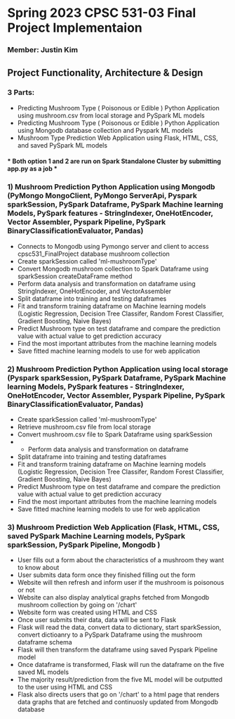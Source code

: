 # Spring 2023 CPSC 531-03 Final Project Implementaion
### Member: Justin Kim


## Project Functionality, Architecture & Design
### 3 Parts:
   - Predicting Mushroom Type ( Poisonous or Edible ) Python Application using mushroom.csv from local storage and PySpark ML models
   - Predicting Mushroom Type ( Poisonous or Edible ) Python Application using Mongodb database collection and Pyspark ML models
   - Mushroom Type Prediction Web Application using Flask, HTML, CSS, and saved PySpark ML models

#### * Both option 1 and 2 are run on Spark Standalone Cluster by submitting app.py as a job *

### 1) Mushroom Prediction Python Application using Mongodb (PyMongo MongoClient, PyMongo ServerApi, Pyspark sparkSession, PySpark Dataframe, PySpark Machine learning Models, PySpark features - StringIndexer, OneHotEncoder, Vector Assembler, Pyspark Pipeline, PySpark BinaryClassificationEvaluator, Pandas)
   - Connects to Mongodb using Pymongo server and client to access cpsc531_FinalProject database mushroom collection
   - Create sparkSession called 'ml-mushroomType'
   - Convert Mongodb mushroom collection to Spark Dataframe using sparkSession createDataFrame method
   - Perform data analysis and transformation on dataframe using StringIndexer, OneHotEncoder, and VectorAssembler
   - Split dataframe into training and testing dataframes
   - Fit and transform training dataframe on Machine learning models (Logistic Regression, Decision Tree Classifer, Random Forest Classifier, Gradient Boosting, Naive Bayes)
   - Predict Mushroom type on test dataframe and compare the prediction value with actual value to get prediction accuracy
   - Find the most important attributes from the machine learning models
   - Save fitted machine learning models to use for web application


### 2) Mushroom Prediction Python Application using local storage (Pyspark sparkSession, PySpark Dataframe, PySpark Machine learning Models, PySpark features - StringIndexer, OneHotEncoder, Vector Assembler, Pyspark Pipeline, PySpark BinaryClassificationEvaluator, Pandas)
   - Create sparkSession called 'ml-mushroomType'
   - Retrieve mushroom.csv file from local storage
   - Convert mushroom.csv file to Spark Dataframe using sparkSession
   - - Perform data analysis and transformation on dataframe
   - Split dataframe into training and testing dataframes
   - Fit and transform training dataframe on Machine learning models (Logistic Regression, Decision Tree Classifer, Random Forest Classifier, Gradient Boosting, Naive Bayes)
   - Predict Mushroom type on test dataframe and compare the prediction value with actual value to get prediction accuracy
   - Find the most important attributes from the machine learning models
   - Save fitted machine learning models to use for web application


### 3) Mushroom Prediction Web Application (Flask, HTML, CSS, saved PySpark Machine Learning models, PySpark sparkSession, PySpark Pipeline, Mongodb )
   - User fills out a form about the characteristics of a mushroom they want to know about
   - User submits data form once they finished filling out the form
   - Website will then refresh and inform user if the mushroom is poisonous or not
   - Website can also display analytical graphs fetched from Mongodb mushroom collection by going on '/chart' 
   - Website form was created using HTML and CSS
   - Once user submits their data, data will be sent to Flask
   - Flask will read the data, convert data to dictionary, start sparkSession, convert dictioanry to a PySpark Dataframe using the mushroom dataframe schema
   - Flask will then transform the dataframe using saved Pyspark Pipeline model
   - Once dataframe is transformed, Flask will run the dataframe on the five saved ML models
   - The majority result/prediction from the five ML model will be outputted to the user using HTML and CSS
   - Flask also directs users that go on '/chart' to a html page that renders data graphs that are fetched and continuosly updated from Mongodb database
